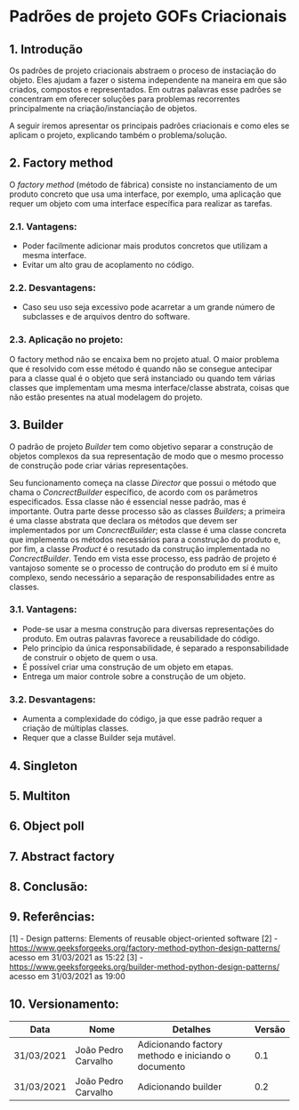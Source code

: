# Padrões de projeto GOFs Criacionais
## 1. Introdução

Os padrões de projeto criacionais abstraem o proceso de instaciação do objeto. Eles ajudam a fazer o sistema independente na maneira em que são criados, compostos e representados. Em outras palavras esse padrões se concentram em oferecer soluções para problemas recorrentes principalmente na criação/instanciação de objetos.

A seguir iremos apresentar os principais padrões criacionais e como eles se aplicam o projeto, explicando também o problema/solução. 

## 2. Factory method

O *factory method* (método de fábrica) consiste no instanciamento de um produto concreto que usa uma interface, por exemplo, uma aplicação que requer um objeto com uma interface específica para realizar as tarefas. 

### 2.1. Vantagens:

* Poder facilmente adicionar mais produtos concretos que utilizam a mesma interface.
* Evitar um alto grau de acoplamento no código.

### 2.2. Desvantagens:

* Caso seu uso seja excessivo pode acarretar a um grande número de subclasses e de arquivos dentro do software.

### 2.3. Aplicação no projeto:

O factory method não se encaixa bem no projeto atual. O maior problema que é resolvido com esse método é quando não se consegue antecipar para a classe qual é o objeto que será instanciado ou quando tem várias classes que implementam uma mesma interface/classe abstrata, coisas que não estão presentes na atual modelagem do projeto. 

## 3. Builder

O padrão de projeto *Builder* tem como objetivo separar a construção de objetos complexos da sua representação de modo que o mesmo processo de construção pode criar várias representações.

Seu funcionamento começa na classe *Director* que possui o método que chama o *ConcrectBuilder* específico, de acordo com os parâmetros especificados. Essa classe não é essencial nesse padrão, mas é importante. Outra parte desse processo são as classes *Builders*; a primeira é uma classe abstrata que declara os métodos que devem ser implementados por um *ConcrectBuilder*; esta classe é uma classe concreta que implementa os métodos necessários para a construção do produto e, por fim, a classe *Product* é o resutado da construção implementada no *ConcrectBuilder*. Tendo em vista esse processo, ess padrão de projeto é vantajoso somente se o processo de contrução do produto em sí é muito complexo, sendo necessário a separação de responsabilidades entre as classes.

### 3.1. Vantagens:

* Pode-se usar a mesma construção para diversas representações do produto. Em outras palavras favorece a reusabilidade do código.
* Pelo princípio da única responsabilidade, é separado a responsabilidade de construir o objeto de quem o usa.
* É possível criar uma construção de um objeto em etapas.
* Entrega um maior controle sobre a construção de um objeto.

### 3.2. Desvantagens:

* Aumenta a complexidade do código, ja que esse padrão requer a criação de múltiplas classes.
* Requer que a classe Builder seja mutável.

## 4. Singleton

## 5. Multiton

## 6. Object poll

## 7. Abstract factory

## 8. Conclusão:
## 9. Referências:

[1] - Design patterns: Elements of reusable object-oriented software
[2] - https://www.geeksforgeeks.org/factory-method-python-design-patterns/ acesso em 31/03/2021 as 15:22
[3] - https://www.geeksforgeeks.org/builder-method-python-design-patterns/ acesso em 31/03/2021 as 19:00

## 10. Versionamento:

|Data|Nome|Detalhes|Versão|
|----|---|---|---|
| 31/03/2021 | João Pedro Carvalho | Adicionando factory methodo e iniciando o documento | 0.1 |
| 31/03/2021 | João Pedro Carvalho | Adicionando builder  | 0.2 |